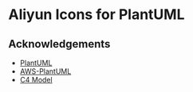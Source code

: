 Aliyun Icons for PlantUML
=========================


## Acknowledgements

- [PlantUML](http://plantuml.com/index)
- [AWS-PlantUML](https://github.com/awslabs/aws-icons-for-plantuml)
- [C4 Model](https://c4model.com/)